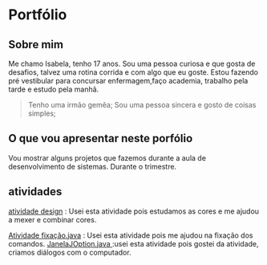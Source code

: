 # Portfólio
## Sobre mim ##
 Me chamo Isabela, tenho 17 anos. Sou uma pessoa curiosa e que gosta de desafios, talvez uma rotina corrida e com algo que eu goste. Estou fazendo pré vestibular para concursar enfermagem,faço academia, trabalho pela tarde e estudo pela manhã.
 > Tenho uma irmão gemêa;
 > Sou uma pessoa sincera e gosto de coisas simples;
 
 ## O que vou apresentar neste porfólio ##
  Vou mostrar alguns projetos que fazemos durante a aula de desenvolvimento de sistemas. Durante o trimestre.
  
  ## atividades ##
  [atividade design](https://github.com/isawp11042021/Portf-lio/blob/main/Desing/Sistema%20de%20cadastramento%20de%20clientes%20de%20escrit%C3%B3rio%20de%20advocacia.pdf) 
  : Usei esta atividade pois estudamos as cores e me ajudou a mexer e combinar cores.
  
  [Atividade fixação.java](https://github.com/isawp11042021/Portf-lio/blob/main/logica_computacional/Atividade%20fixa%C3%A7%C3%A3o.java) 
  : Usei esta atividade pois me ajudou na fixação dos comandos.
 [JanelaJOption.java ](https://github.com/isawp11042021/Portf-lio/blob/main/logica_computacional/JanelaJOption.java)
 :usei esta atividade pois gostei da atividade, criamos diálogos com o computador.

